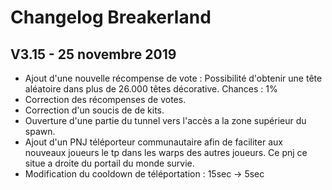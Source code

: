 # Changelog Breakerland

## V3.15 - 25 novembre 2019

 - Ajout d'une nouvelle récompense de vote : Possibilité d'obtenir une tête aléatoire dans plus de 26.000 têtes décorative. Chances : 1%
 - Correction des récompenses de votes.
 - Correction d'un soucis de de kits.
 - Ouverture d'une partie du tunnel vers l'accès a la zone supérieur du spawn.
 - Ajout d'un PNJ téléporteur communautaire afin de faciliter aux nouveaux joueurs le tp dans les warps des autres joueurs. Ce pnj ce situe a droite du portail du monde survie.
 - Modification du cooldown de téléportation : 15sec -> 5sec
